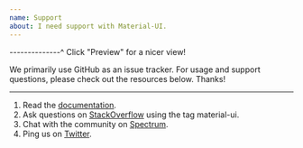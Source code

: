```yaml
---
name: Support
about: I need support with Material-UI.
---
```


--------------^ Click "Preview" for a nicer view!

We primarily use GitHub as an issue tracker. For usage and support questions, please check out the resources below. Thanks!

---

1. Read the [documentation](https://mui.com/).
2. Ask questions on [StackOverflow](https://stackoverflow.com/questions/tagged/material-ui) using the tag material-ui.
3. Chat with the community on [Spectrum](https://spectrum.chat/material-ui).
4. Ping us on [Twitter](https://twitter.com/MaterialUI).
